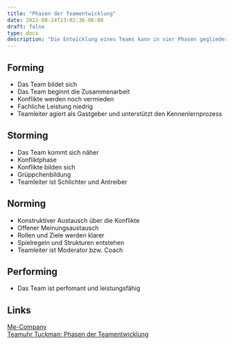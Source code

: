 ```yaml
---
title: "Phasen der Teamentwicklung"
date: 2022-08-24T23:02:36-06:00
draft: false
type: docs
description: "Die Entwicklung eines Teams kann in vier Phasen gegliedert werden. Diese Phasen sind Forming, Storming, Norming und Performing."
---
```



## Forming

- Das Team bildet sich
- Das Team beginnt die Zusammenarbeit
- Konflikte werden noch vermieden
- Fachliche Leistung niedrig
- Teamleiter agiert als Gastgeber und unterstützt den Kennenlernprozess

## Storming

- Das Team kommt sich näher
- Konfliktphase
- Konflikte bilden sich
- Grüppchenbildung
- Teamleiter ist Schlichter und Antreiber

## Norming

- Konstruktiver Austausch über die Konflikte
- Offener Meinungsaustausch
- Rollen und Ziele werden klarer
- Spielregeln und Strukturen entstehen
- Teamleiter ist Moderator bzw. Coach

## Performing

- Das Team ist perfomant und leistungsfähig

## Links

[Me-Company](https://www.me-company.de/magazin/forming-storming-norming-performing/)  
[Teamuhr Tuckman: Phasen der Teamentwicklung](https://www.youtube.com/watch?v=TW_B1skghSY)
